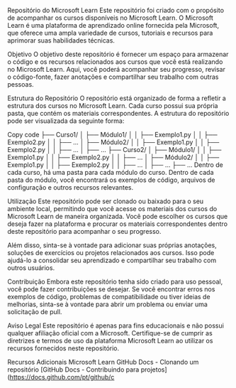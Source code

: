 Repositório do Microsoft Learn
Este repositório foi criado com o propósito de acompanhar os cursos disponíveis no Microsoft Learn. O Microsoft Learn é uma plataforma de aprendizado online fornecida pela Microsoft, que oferece uma ampla variedade de cursos, tutoriais e recursos para aprimorar suas habilidades técnicas.

Objetivo
O objetivo deste repositório é fornecer um espaço para armazenar o código e os recursos relacionados aos cursos que você está realizando no Microsoft Learn. Aqui, você poderá acompanhar seu progresso, revisar o código-fonte, fazer anotações e compartilhar seu trabalho com outras pessoas.

Estrutura do Repositório
O repositório está organizado de forma a refletir a estrutura dos cursos no Microsoft Learn. Cada curso possui sua própria pasta, que contém os materiais correspondentes. A estrutura do repositório pode ser visualizada da seguinte forma:

Copy code
├── Curso1/
│   ├── Módulo1/
│   │   ├── Exemplo1.py
│   │   ├── Exemplo2.py
│   │   ├── ...
│   ├── Módulo2/
│   │   ├── Exemplo1.py
│   │   ├── Exemplo2.py
│   │   ├── ...
│   ├── ...
├── Curso2/
│   ├── Módulo1/
│   │   ├── Exemplo1.py
│   │   ├── Exemplo2.py
│   │   ├── ...
│   ├── Módulo2/
│   │   ├── Exemplo1.py
│   │   ├── Exemplo2.py
│   │   ├── ...
│   ├── ...
├── ...
Dentro de cada curso, há uma pasta para cada módulo do curso. Dentro de cada pasta do módulo, você encontrará os exemplos de código, arquivos de configuração e outros recursos relevantes.

Utilização
Este repositório pode ser clonado ou baixado para o seu ambiente local, permitindo que você acesse os materiais dos cursos do Microsoft Learn de maneira organizada. Você pode escolher os cursos que deseja fazer na plataforma e procurar os materiais correspondentes dentro deste repositório para acompanhar o seu progresso.

Além disso, sinta-se à vontade para adicionar suas próprias anotações, soluções de exercícios ou projetos relacionados aos cursos. Isso pode ajudá-lo a consolidar seu aprendizado e compartilhar seu trabalho com outros usuários.

Contribuição
Embora este repositório tenha sido criado para uso pessoal, você pode fazer contribuições se desejar. Se você encontrar erros nos exemplos de código, problemas de compatibilidade ou tiver ideias de melhorias, sinta-se à vontade para abrir um problema ou enviar uma solicitação de pull.

Aviso Legal
Este repositório é apenas para fins educacionais e não possui qualquer afiliação oficial com a Microsoft. Certifique-se de cumprir as diretrizes e termos de uso da plataforma Microsoft Learn ao utilizar os recursos fornecidos neste repositório.

Recursos Adicionais
Microsoft Learn
GitHub Docs - Clonando um repositório
[GitHub Docs - Contribuindo para projetos](https://docs.github.com/pt/github/c
